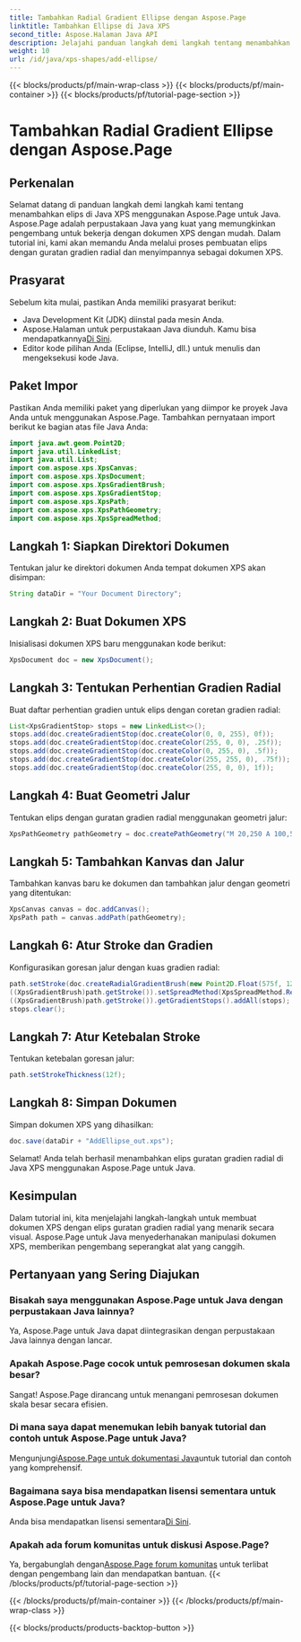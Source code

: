 ```yaml
---
title: Tambahkan Radial Gradient Ellipse dengan Aspose.Page
linktitle: Tambahkan Ellipse di Java XPS
second_title: Aspose.Halaman Java API
description: Jelajahi panduan langkah demi langkah tentang menambahkan elips guratan gradien radial di Java XPS menggunakan Aspose.Page untuk Java. Sempurnakan pembuatan dokumen Anda dengan mudah.
weight: 10
url: /id/java/xps-shapes/add-ellipse/
---
```


{{< blocks/products/pf/main-wrap-class >}}
{{< blocks/products/pf/main-container >}}
{{< blocks/products/pf/tutorial-page-section >}}

# Tambahkan Radial Gradient Ellipse dengan Aspose.Page

## Perkenalan
Selamat datang di panduan langkah demi langkah kami tentang menambahkan elips di Java XPS menggunakan Aspose.Page untuk Java. Aspose.Page adalah perpustakaan Java yang kuat yang memungkinkan pengembang untuk bekerja dengan dokumen XPS dengan mudah. Dalam tutorial ini, kami akan memandu Anda melalui proses pembuatan elips dengan guratan gradien radial dan menyimpannya sebagai dokumen XPS.
## Prasyarat
Sebelum kita mulai, pastikan Anda memiliki prasyarat berikut:
- Java Development Kit (JDK) diinstal pada mesin Anda.
-  Aspose.Halaman untuk perpustakaan Java diunduh. Kamu bisa mendapatkannya[Di Sini](https://releases.aspose.com/page/java/).
- Editor kode pilihan Anda (Eclipse, IntelliJ, dll.) untuk menulis dan mengeksekusi kode Java.
## Paket Impor
Pastikan Anda memiliki paket yang diperlukan yang diimpor ke proyek Java Anda untuk menggunakan Aspose.Page. Tambahkan pernyataan import berikut ke bagian atas file Java Anda:
```java
import java.awt.geom.Point2D;
import java.util.LinkedList;
import java.util.List;
import com.aspose.xps.XpsCanvas;
import com.aspose.xps.XpsDocument;
import com.aspose.xps.XpsGradientBrush;
import com.aspose.xps.XpsGradientStop;
import com.aspose.xps.XpsPath;
import com.aspose.xps.XpsPathGeometry;
import com.aspose.xps.XpsSpreadMethod;
```
## Langkah 1: Siapkan Direktori Dokumen
Tentukan jalur ke direktori dokumen Anda tempat dokumen XPS akan disimpan:
```java
String dataDir = "Your Document Directory";
```
## Langkah 2: Buat Dokumen XPS
Inisialisasi dokumen XPS baru menggunakan kode berikut:
```java
XpsDocument doc = new XpsDocument();
```
## Langkah 3: Tentukan Perhentian Gradien Radial
Buat daftar perhentian gradien untuk elips dengan coretan gradien radial:
```java
List<XpsGradientStop> stops = new LinkedList<>();
stops.add(doc.createGradientStop(doc.createColor(0, 0, 255), 0f));
stops.add(doc.createGradientStop(doc.createColor(255, 0, 0), .25f));
stops.add(doc.createGradientStop(doc.createColor(0, 255, 0), .5f));
stops.add(doc.createGradientStop(doc.createColor(255, 255, 0), .75f));
stops.add(doc.createGradientStop(doc.createColor(255, 0, 0), 1f));
```
## Langkah 4: Buat Geometri Jalur
Tentukan elips dengan guratan gradien radial menggunakan geometri jalur:
```java
XpsPathGeometry pathGeometry = doc.createPathGeometry("M 20,250 A 100,50 0 1 1 220,250 100,50 0 1 1 20,250");
```
## Langkah 5: Tambahkan Kanvas dan Jalur
Tambahkan kanvas baru ke dokumen dan tambahkan jalur dengan geometri yang ditentukan:
```java
XpsCanvas canvas = doc.addCanvas();
XpsPath path = canvas.addPath(pathGeometry);
```
## Langkah 6: Atur Stroke dan Gradien
Konfigurasikan goresan jalur dengan kuas gradien radial:
```java
path.setStroke(doc.createRadialGradientBrush(new Point2D.Float(575f, 125f), new Point2D.Float(575f, 100f), 75f, 50f));
((XpsGradientBrush)path.getStroke()).setSpreadMethod(XpsSpreadMethod.Reflect);
((XpsGradientBrush)path.getStroke()).getGradientStops().addAll(stops);
stops.clear();
```
## Langkah 7: Atur Ketebalan Stroke
Tentukan ketebalan goresan jalur:
```java
path.setStrokeThickness(12f);
```
## Langkah 8: Simpan Dokumen
Simpan dokumen XPS yang dihasilkan:
```java
doc.save(dataDir + "AddEllipse_out.xps");
```
Selamat! Anda telah berhasil menambahkan elips guratan gradien radial di Java XPS menggunakan Aspose.Page untuk Java.
## Kesimpulan
Dalam tutorial ini, kita menjelajahi langkah-langkah untuk membuat dokumen XPS dengan elips guratan gradien radial yang menarik secara visual. Aspose.Page untuk Java menyederhanakan manipulasi dokumen XPS, memberikan pengembang seperangkat alat yang canggih.
## Pertanyaan yang Sering Diajukan
### Bisakah saya menggunakan Aspose.Page untuk Java dengan perpustakaan Java lainnya?
Ya, Aspose.Page untuk Java dapat diintegrasikan dengan perpustakaan Java lainnya dengan lancar.
### Apakah Aspose.Page cocok untuk pemrosesan dokumen skala besar?
Sangat! Aspose.Page dirancang untuk menangani pemrosesan dokumen skala besar secara efisien.
### Di mana saya dapat menemukan lebih banyak tutorial dan contoh untuk Aspose.Page untuk Java?
 Mengunjungi[Aspose.Page untuk dokumentasi Java](https://reference.aspose.com/page/java/)untuk tutorial dan contoh yang komprehensif.
### Bagaimana saya bisa mendapatkan lisensi sementara untuk Aspose.Page untuk Java?
 Anda bisa mendapatkan lisensi sementara[Di Sini](https://purchase.aspose.com/temporary-license/).
### Apakah ada forum komunitas untuk diskusi Aspose.Page?
 Ya, bergabunglah dengan[Aspose.Page forum komunitas](https://forum.aspose.com/c/page/39) untuk terlibat dengan pengembang lain dan mendapatkan bantuan.
{{< /blocks/products/pf/tutorial-page-section >}}

{{< /blocks/products/pf/main-container >}}
{{< /blocks/products/pf/main-wrap-class >}}

{{< blocks/products/products-backtop-button >}}
